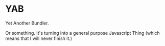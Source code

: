 # YAB

Yet Another Bundler.

Or something. It's turning into a general purpose Javascript Thing (which means that I will never finish it.)
